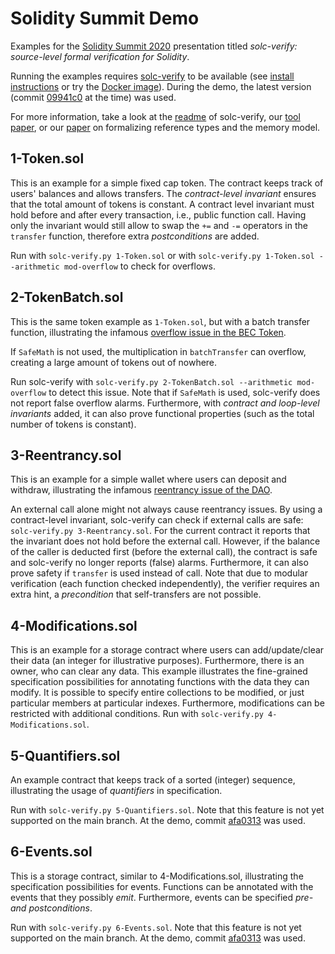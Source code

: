 # Solidity Summit Demo

Examples for the [Solidity Summit 2020](https://solidity-summit.ethereum.org/) presentation titled _solc-verify: source-level formal verification for Solidity_.

Running the examples requires [solc-verify](https://github.com/SRI-CSL/solidity) to be available (see [install instructions](https://github.com/SRI-CSL/solidity/blob/boogie/SOLC-VERIFY-README.md) or try the [Docker image](https://github.com/SRI-CSL/solidity/blob/boogie/docker/README.md)).
During the demo, the latest version (commit [09941c0](https://github.com/SRI-CSL/solidity/commit/09941c0e68353ee99ff3d511ca2c1a989d00e1c8) at the time) was used.

For more information, take a look at the [readme](https://github.com/SRI-CSL/solidity/blob/boogie/SOLC-VERIFY-README.md) of solc-verify, our [tool paper](https://arxiv.org/abs/1907.04262), or our [paper](https://arxiv.org/abs/2001.03256) on formalizing reference types and the memory model.

## 1-Token.sol

This is an example for a simple fixed cap token.
The contract keeps track of users' balances and allows transfers.
The _contract-level invariant_ ensures that the total amount of tokens is constant.
A contract level invariant must hold before and after every transaction, i.e., public function call.
Having only the invariant would still allow to swap the `+=` and `-=` operators in the `transfer` function,
therefore extra _postconditions_ are added.

Run with `solc-verify.py 1-Token.sol`
or with `solc-verify.py 1-Token.sol --arithmetic mod-overflow` to check for overflows.

## 2-TokenBatch.sol

This is the same token example as `1-Token.sol`, but with a batch transfer function, illustrating the infamous [overflow issue in the BEC Token](https://medium.com/@peckshield/alert-new-batchoverflow-bug-in-multiple-erc20-smart-contracts-cve-2018-10299-511067db6536).

If `SafeMath` is not used, the multiplication in `batchTransfer` can overflow, creating
a large amount of tokens out of nowhere.

Run solc-verify with `solc-verify.py 2-TokenBatch.sol --arithmetic mod-overflow` to detect this issue.
Note that if `SafeMath` is used, solc-verify does not report false overflow alarms.
Furthermore, with _contract and loop-level invariants_ added, it can also
prove functional properties (such as the total number of tokens is constant).

## 3-Reentrancy.sol
This is an example for a simple wallet where users can deposit and withdraw, illustrating
the infamous  [reentrancy issue of the DAO](https://medium.com/swlh/the-story-of-the-dao-its-history-and-consequences-71e6a8a551ee).

An external call alone might not always cause reentrancy issues.
By using a contract-level invariant, solc-verify can check if external calls are safe: `solc-verify.py 3-Reentrancy.sol`.
For the current contract it reports that the invariant does not hold before the external call.
However, if the balance of the caller is deducted first (before the external call), the contract is safe and solc-verify no longer reports (false) alarms.
Furthermore, it can also prove safety if `transfer` is used instead of call.
Note that due to modular verification (each function checked independently), the verifier requires an extra hint, a _precondition_ that self-transfers are not possible.

## 4-Modifications.sol
This is an example for a storage contract where users can add/update/clear their data (an integer for illustrative purposes).
Furthermore, there is an owner, who can clear any data.
This example illustrates the fine-grained specification possibilities for annotating functions with the data they can modify.
It is possible to specify entire collections to be modified, or just particular members at particular indexes.
Furthermore, modifications can be restricted with additional conditions.
Run with `solc-verify.py 4-Modifications.sol`.

## 5-Quantifiers.sol
An example contract that keeps track of a sorted (integer) sequence, illustrating the
usage of _quantifiers_ in specification.

Run with `solc-verify.py 5-Quantifiers.sol`.
Note that this feature is not yet supported on the main branch.
At the demo, commit [afa0313](https://github.com/SRI-CSL/solidity/commit/afa03133b6c3b8f68f3f6e73b8e42d9ba7244fea) was used.

## 6-Events.sol
This is a storage contract, similar to 4-Modifications.sol, illustrating the specification possibilities for events.
Functions can be annotated with the events that they possibly _emit_.
Furthermore, events can be specified _pre- and postconditions_.

Run with `solc-verify.py 6-Events.sol`.
Note that this feature is not yet supported on the main branch.
At the demo, commit [afa0313](https://github.com/SRI-CSL/solidity/commit/afa03133b6c3b8f68f3f6e73b8e42d9ba7244fea) was used.